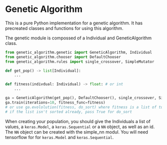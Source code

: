 # Genetic Algorithm

This is a pure Python implementation for a genetic algorithm. It has precreated classes and functions for using this algorithm.

The genetic module is compossed of a Individual and GeneticAlgorithm class. 
````Python
from genetic_algorithm.genetic import GeneticAlgorithm, Individual
from genetic_algorithm.chooser import DefaultChooser
from genetic_algorithm.rules import single_crossover, SimpleMutator

def get_pop() -> list[Individual]:
    ...

def fitness(indivdual: Individual) -> float: # or int
    ...

ga = GeneticAlgorithm(get_pop(), DefaultChooser(), single_crossover, SimpleMutator(), tracker=..., n_keep=..., n_mutated_keeped=...)
ga.train(iterations=10, fitness_func=fitness)
# or use ga.evololution(fitness, do_sort) where fitness is a list of tuples of a number representing a score and an Individual
# if the list isn't sorted already, pass True for do_sort 
````

When creating your population, you should give the Individuals a list of values, a ``keras.Model``, a ``keras.Sequential`` or a ``NN`` object, as well as an id.  
The ``NN`` object can be created with the simple_nn modul. You will need tensorflow for for ``keras.Model`` and ``keras.Sequential``.
